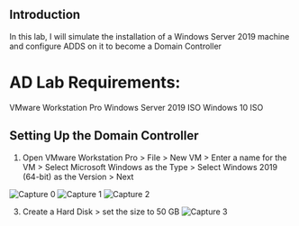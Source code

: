 ## Introduction
In this lab, I will simulate the installation of a Windows Server 2019 machine and configure ADDS on it to become a Domain Controller
# AD Lab Requirements:
VMware Workstation Pro
Windows Server 2019 ISO
Windows 10 ISO
## Setting Up the Domain Controller
1. Open VMware Workstation Pro > File > New VM > Enter a name for the VM > Select Microsoft Windows as the Type > Select Windows 2019 (64-bit) as the Version > Next

![Capture 0](https://github.com/user-attachments/assets/4bdaf3e0-6890-4042-b0a0-75515fc0c8c6)
![Capture 1](https://github.com/user-attachments/assets/b4179d75-46e8-4124-8c56-94f2f344f389)
![Capture 2](https://github.com/user-attachments/assets/da8f47d0-1af3-42ab-b55a-4b9c4135606d)

3. Create a Hard Disk > set the size to 50 GB
![Capture 3](https://github.com/user-attachments/assets/7e6da549-ffe7-48c2-8f47-ee6d9c8a0db5)


